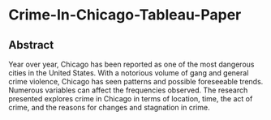 # Crime-In-Chicago-Tableau-Paper

## Abstract
Year over year, Chicago has been reported as one of the most dangerous cities in the United States. With a notorious volume of gang and general crime violence, Chicago has seen patterns and possible foreseeable trends. Numerous variables can affect the frequencies observed. The research presented explores crime in Chicago in terms of location, time, the act of crime, and the reasons for changes and stagnation in crime. 
